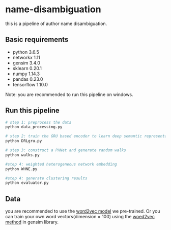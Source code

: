 # name-disambiguation
this is a pipeline of author name disambiguation.

## Basic requirements

* python 3.6.5
* networkx 1.11
* gensim 3.4.0
* sklearn 0.20.1
* numpy 1.14.3
* pandas 0.23.0
* tensorflow 1.10.0

Note: you are recommended to run this pipeline on windows.

## Run this pipeline
```bash
# step 1: preprocess the data
python data_processing.py

# step 2: train the GRU based encoder to learn deep semantic representations
python DRLgru.py 

# step 3: construct a PHNet and generate random walks
python walks.py

#step 4: weighted heterogeneous network embedding
python WHNE.py

#step 4: generate clustering results
python evaluator.py
```


## Data

 you are recommended to use the [word2vec model](https://1drv.ms/u/s!AvNheLYVCGGGayqTjhiXoOgRc9w) we pre-trained. Or you can train your own word vectors(dimension = 100) using the [woed2vec method](https://radimrehurek.com/gensim/models/word2vec.html) in gensim library.

